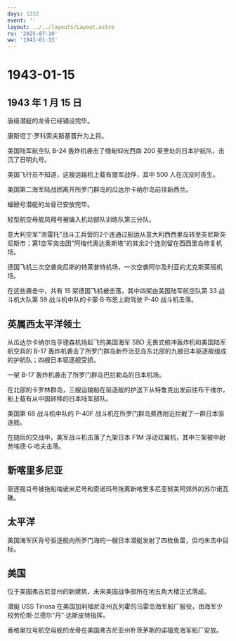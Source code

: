 ```yaml
---
days: 1232
event: ''
layout: ../../layouts/Layout.astro
ru: '2025-07-10'
ww: '1943-01-15'
---
```


# 1943-01-15

## 1943 年 1 月 15 日

唐级潜艇的龙骨已经铺设完毕。

康斯坦丁·罗科索夫斯基晋升为上将。

美国陆军航空队 B-24 轰炸机袭击了缅甸仰光西南 200
英里处的日本护航队，击沉了日明丸号。

美国飞行员不知道，这艘运输机上载有盟军战俘，其中 500 人在沉没时丧生。

美国第二海军陆战团离开所罗门群岛的瓜达尔卡纳尔岛前往新西兰。

蝠鲼号潜艇的龙骨已安放完毕。

轻型航空母舰凤翔号被编入机动部队训练队第三分队。

意大利空军"洛雷托"战斗工兵营的2个连通过船运从意大利西西里岛转至突尼斯突尼斯市；第1空军突击团"阿梅代奥达奥斯塔"的其余2个连则留在西西里岛修复机场。

德国飞机三次空袭突尼斯的特莱普特机场，一次空袭阿尔及利亚的尤克斯莱班机场。

在这些袭击中，共有 15 架德国飞机被击落，其中四架由美国陆军航空队第 33
战斗机大队第 59 战斗机中队的卡蒙·B·布恩上尉驾驶 P-40 战斗机击落。

## 英属西太平洋领土

从瓜达尔卡纳尔岛亨德森机场起飞的美国海军 SBD
无畏式俯冲轰炸机和美国陆军航空兵的 B-17
轰炸机袭击了所罗门群岛新乔治亚岛东北部的九艘日本驱逐舰组成的护航队；四艘日本驱逐舰受损。

一架 B-17 轰炸机袭击了所罗门群岛巴拉勒岛的日本机场。

在北部的卡罗林群岛，三艘运输船在驱逐舰的护送下从特鲁克出发前往布干维尔，船上载有从中国转移的日本陆军部队。

美国第 68 战斗机中队的 P-40F
战斗机在所罗门群岛费西附近拦截了一群日本驱逐舰。

在随后的交战中，美军战斗机击落了九架日本 F1M
浮动双翼机，其中三架被中尉劳埃德·G·哈夫击落。

## 新喀里多尼亚

驱逐舰肖号被拖船梅诺米尼号和索诺玛号拖离新喀里多尼亚努美阿郊外的苏尔诺瓦礁。

## 太平洋

美国海军灰背号驱逐舰向所罗门海的一艘日本潜艇发射了四枚鱼雷，但均未击中目标。

## 美国

位于美国弗吉尼亚州的新建筑、未来美国战争部所在地五角大楼正式落成。

潜艇 USS Tinosa
在美国加利福尼亚州瓦列霍的马雷岛海军船厂服役，由海军少校劳伦斯·兰德尔"丹"·达斯皮特指挥。

香格里拉号航空母舰的龙骨在美国弗吉尼亚州朴茨茅斯的诺福克海军船厂安放。